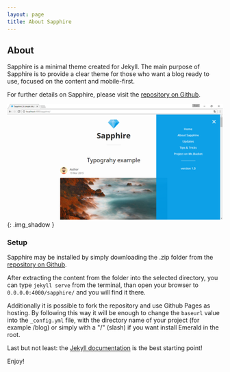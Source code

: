 ```yaml
---
layout: page
title: About Sapphire
---
```

## About
Sapphire is a minimal theme created for Jekyll. The main purpose of Sapphire is to provide a clear theme for those who want a blog ready to use, focused on the content and mobile-first.

For further details on Sapphire, please visit the [repository on Github](https://github.com/).

![Sapphire](img/sapphire01.PNG){: .img_shadow }

### Setup
Sapphire may be installed by simply downloading the .zip folder from the [repository on Github](https://github.com/).

After extracting the content from the folder into the selected directory, you can type ``jekyll serve`` from the terminal, than open your browser to ``0.0.0.0:4000/sapphire/`` and you will find it there.

Additionally it is possible to fork the repository and use Github Pages as hosting. By following this way it will be enough to change the ``baseurl`` value into the ``_config.yml`` file, with the directory name of your project (for example /blog) or simply with a "/" (slash) if you want install Emerald in the root.

Last but not least: the [Jekyll documentation](http://jekyllrb.com) is the best starting point!

Enjoy!
